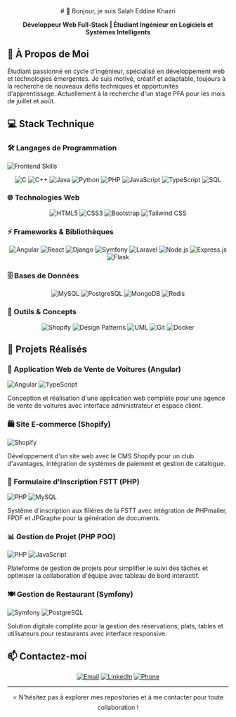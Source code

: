 <div align="center">
# 👋 Bonjour, je suis Salah Eddine Khazri

**Développeur Web Full-Stack | Étudiant Ingénieur en Logiciels et Systèmes Intelligents**
</div>


## 🚀 À Propos de Moi

Étudiant passionné en cycle d'ingénieur, spécialisé en développement web et technologies émergentes. Je suis motivé, créatif et adaptable, toujours à la recherche de nouveaux défis techniques et opportunités d'apprentissage. Actuellement à la recherche d'un stage PFA pour les mois de juillet et août.

## 💻 Stack Technique

### 🛠️ Langages de Programmation
<div align="center">

<p align="left">
  <img src="https://skillicons.dev/icons?i=html,css,js,react,angular,bootstrap" alt="Frontend Skills" />
</p>

  
![C](https://img.shields.io/badge/C-A8B9CC?style=for-the-badge&logo=c&logoColor=white)
![C++](https://img.shields.io/badge/C++-00599C?style=for-the-badge&logo=c%2B%2B&logoColor=white)
![Java](https://img.shields.io/badge/Java-ED8B00?style=for-the-badge&logo=openjdk&logoColor=white)
![Python](https://img.shields.io/badge/Python-3776AB?style=for-the-badge&logo=python&logoColor=white)
![PHP](https://img.shields.io/badge/PHP-777BB4?style=for-the-badge&logo=php&logoColor=white)
![JavaScript](https://img.shields.io/badge/JavaScript-F7DF1E?style=for-the-badge&logo=javascript&logoColor=black)
![TypeScript](https://img.shields.io/badge/TypeScript-3178C6?style=for-the-badge&logo=typescript&logoColor=white)
![SQL](https://img.shields.io/badge/SQL-4479A1?style=for-the-badge&logo=mysql&logoColor=white)

</div>

### 🌐 Technologies Web
<div align="center">
  
![HTML5](https://img.shields.io/badge/HTML5-E34F26?style=for-the-badge&logo=html5&logoColor=white)
![CSS3](https://img.shields.io/badge/CSS3-1572B6?style=for-the-badge&logo=css3&logoColor=white)
![Bootstrap](https://img.shields.io/badge/Bootstrap-7952B3?style=for-the-badge&logo=bootstrap&logoColor=white)
![Tailwind CSS](https://img.shields.io/badge/Tailwind_CSS-38B2AC?style=for-the-badge&logo=tailwind-css&logoColor=white)

</div>

### ⚡ Frameworks & Bibliothèques
<div align="center">
  
![Angular](https://img.shields.io/badge/Angular-DD0031?style=for-the-badge&logo=angular&logoColor=white)
![React](https://img.shields.io/badge/React-20232A?style=for-the-badge&logo=react&logoColor=61DAFB)
![Django](https://img.shields.io/badge/Django-092E20?style=for-the-badge&logo=django&logoColor=white)
![Symfony](https://img.shields.io/badge/Symfony-000000?style=for-the-badge&logo=symfony&logoColor=white)
![Laravel](https://img.shields.io/badge/Laravel-FF2D20?style=for-the-badge&logo=laravel&logoColor=white)
![Node.js](https://img.shields.io/badge/Node.js-339933?style=for-the-badge&logo=node.js&logoColor=white)
![Express.js](https://img.shields.io/badge/Express.js-000000?style=for-the-badge&logo=express&logoColor=white)
![Flask](https://img.shields.io/badge/Flask-000000?style=for-the-badge&logo=flask&logoColor=white)

</div>

### 🗄️ Bases de Données
<div align="center">
  
![MySQL](https://img.shields.io/badge/MySQL-4479A1?style=for-the-badge&logo=mysql&logoColor=white)
![PostgreSQL](https://img.shields.io/badge/PostgreSQL-4169E1?style=for-the-badge&logo=postgresql&logoColor=white)
![MongoDB](https://img.shields.io/badge/MongoDB-47A248?style=for-the-badge&logo=mongodb&logoColor=white)
![Redis](https://img.shields.io/badge/Redis-DC382D?style=for-the-badge&logo=redis&logoColor=white)

</div>

### 🔧 Outils & Concepts
<div align="center">
  
![Shopify](https://img.shields.io/badge/Shopify-7AB55C?style=for-the-badge&logo=shopify&logoColor=white)
![Design Patterns](https://img.shields.io/badge/Design_Patterns-FF6F00?style=for-the-badge)
![UML](https://img.shields.io/badge/UML-FF6F00?style=for-the-badge)
![Git](https://img.shields.io/badge/Git-F05032?style=for-the-badge&logo=git&logoColor=white)
![Docker](https://img.shields.io/badge/Docker-2496ED?style=for-the-badge&logo=docker&logoColor=white)

</div>

## 🌟 Projets Réalisés

### 🚗 Application Web de Vente de Voitures (Angular)
![Angular](https://img.shields.io/badge/Angular-DD0031?style=flat-square&logo=angular&logoColor=white) ![TypeScript](https://img.shields.io/badge/TypeScript-3178C6?style=flat-square&logo=typescript&logoColor=white)

Conception et réalisation d'une application web complète pour une agence de vente de voitures avec interface administrateur et espace client.

### 🛍️ Site E-commerce (Shopify)
![Shopify](https://img.shields.io/badge/Shopify-7AB55C?style=flat-square&logo=shopify&logoColor=white)

Développement d'un site web avec le CMS Shopify pour un club d'avantages, intégration de systèmes de paiement et gestion de catalogue.

### 📝 Formulaire d'Inscription FSTT (PHP)
![PHP](https://img.shields.io/badge/PHP-777BB4?style=flat-square&logo=php&logoColor=white) ![MySQL](https://img.shields.io/badge/MySQL-4479A1?style=flat-square&logo=mysql&logoColor=white)

Système d'inscription aux filières de la FSTT avec intégration de PHPmailer, FPDF et JPGraphe pour la génération de documents.

### 📊 Gestion de Projet (PHP POO)
![PHP](https://img.shields.io/badge/PHP-777BB4?style=flat-square&logo=php&logoColor=white) ![JavaScript](https://img.shields.io/badge/JavaScript-F7DF1E?style=flat-square&logo=javascript&logoColor=black)

Plateforme de gestion de projets pour simplifier le suivi des tâches et optimiser la collaboration d'équipe avec tableau de bord interactif.

### 🍽️ Gestion de Restaurant (Symfony)
![Symfony](https://img.shields.io/badge/Symfony-000000?style=flat-square&logo=symfony&logoColor=white) ![PostgreSQL](https://img.shields.io/badge/PostgreSQL-4169E1?style=flat-square&logo=postgresql&logoColor=white)

Solution digitale complète pour la gestion des réservations, plats, tables et utilisateurs pour restaurants avec interface responsive.

## 📫 Contactez-moi

<div align="center">

[![Email](https://img.shields.io/badge/Email-salahkhazri917@gmail.com-D14836?style=for-the-badge&logo=gmail&logoColor=white)](mailto:salahkhazri917@gmail.com)
[![LinkedIn](https://img.shields.io/badge/LinkedIn-Khazri_Salah_Eddine-0077B5?style=for-the-badge&logo=linkedin&logoColor=white)](https://www.linkedin.com/in/khazri-salah-eddine-b42070294/)
[![Phone](https://img.shields.io/badge/Phone-%2B212616120396-25D366?style=for-the-badge&logo=whatsapp&logoColor=white)](tel:+212616120396)

</div>



---

<div align="center">
  
⭐ N'hésitez pas à explorer mes repositories et à me contacter pour toute collaboration !

</div>

